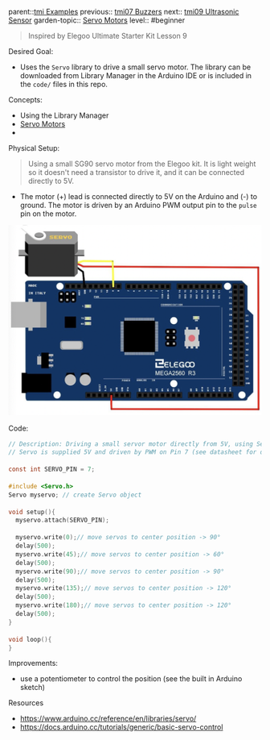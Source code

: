 parent::[tmi Examples](tmi%20Examples.md)
previous:: [tmi07 Buzzers](tmi07%20Buzzers.md)
next:: [tmi09 Ultrasonic Sensor](tmi09%20Ultrasonic%20Sensor.md)
garden-topic:: [Servo Motors](../../Servo%20Motors.md)
level:: #beginner

>  Inspired by Elegoo Ultimate Starter Kit Lesson 9

Desired Goal:
- Uses the `Servo` library to drive a small servo motor. The library can be downloaded from Library Manager in the Arduino IDE or is included in the `code/` files in this repo. 

Concepts:
- Using the Library Manager
- [Servo Motors](../../Servo%20Motors.md)
- 

Physical Setup:

> Using a small SG90 servo motor from the Elegoo kit. It is light weight so it doesn't need a transistor to drive it, and it can be connected directly to 5V. 

- The motor (+) lead is connected directly to 5V on the Arduino and (-) to ground. The motor is driven by an Arduino PWM output pin to the `pulse` pin on the motor.

![Pasted image 20221007173416](tmi%20attachments/Pasted%20image%2020221007173416.png)

Code:


``` c
// Description: Driving a small servor motor directly from 5V, using Servo library
// Servo is supplied 5V and driven by PWM on Pin 7 (see datasheet for details)

const int SERVO_PIN = 7;

#include <Servo.h>
Servo myservo; // create Servo object 

void setup(){
  myservo.attach(SERVO_PIN);

  myservo.write(0);// move servos to center position -> 90°
  delay(500);
  myservo.write(45);// move servos to center position -> 60°
  delay(500);
  myservo.write(90);// move servos to center position -> 90°
  delay(500);
  myservo.write(135);// move servos to center position -> 120°
  delay(500);
  myservo.write(180);// move servos to center position -> 120°
  delay(500);
}
 
void loop(){
}
```

Improvements:
- use a potentiometer to control the position (see the built in Arduino sketch)

Resources
- https://www.arduino.cc/reference/en/libraries/servo/
- https://docs.arduino.cc/tutorials/generic/basic-servo-control